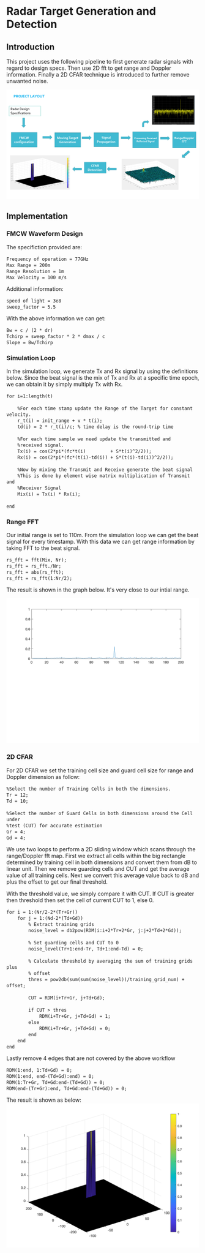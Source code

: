 # Radar Target Generation and Detection

## Introduction

This project uses the following pipeline to first generate radar signals with regard to design specs. Then use 2D fft to get range and Doppler information. Finally a 2D CFAR technique is introduced to further remove unwanted noise.

![project_flow](img/project_flow.png)    

## Implementation

### FMCW Waveform Design

The specifiction provided are:
```
Frequency of operation = 77GHz     
Max Range = 200m   
Range Resolution = 1m  
Max Velocity = 100 m/s
```

Additional information:
```
speed of light = 3e8
sweep_factor = 5.5
```

With the above information we can get:
```
Bw = c / (2 * dr)
Tchirp = sweep_factor * 2 * dmax / c
Slope = Bw/Tchirp
```

### Simulation Loop

In the simulation loop, we generate Tx and Rx signal by using the definitions below. Since the beat signal is the mix of Tx and Rx at a specific time epoch, we can obtain it by simply multiply Tx with Rx.
```
for i=1:length(t)         
    
    %For each time stamp update the Range of the Target for constant velocity.
    r_t(i) = init_range + v * t(i);
    td(i) = 2 * r_t(i)/c; % time delay is the round-trip time
    
    %For each time sample we need update the transmitted and
    %received signal. 
    Tx(i) = cos(2*pi*(fc*t(i)         + S*t(i)^2/2));
    Rx(i) = cos(2*pi*(fc*(t(i)-td(i)) + S*(t(i)-td(i))^2/2));
    
    %Now by mixing the Transmit and Receive generate the beat signal
    %This is done by element wise matrix multiplication of Transmit and
    %Receiver Signal
    Mix(i) = Tx(i) * Rx(i);
    
end
```

### Range FFT

Our initial range is set to 110m. From the simulation loop we can get the beat signal for every timestamp. With this data we can get range information by taking FFT to the beat signal.
```
rs_fft = fft(Mix, Nr);
rs_fft = rs_fft./Nr;
rs_fft = abs(rs_fft);
rs_fft = rs_fft(1:Nr/2);
```

The result is shown in the graph below. It's very close to our intial range.

![range_fft](img/range_fft.png)  

### 2D CFAR

For 2D CFAR we set the training cell size and guard cell size for range and Doppler dimension as follow:

```
%Select the number of Training Cells in both the dimensions.
Tr = 12;
Td = 10;

%Select the number of Guard Cells in both dimensions around the Cell under 
%test (CUT) for accurate estimation
Gr = 4;
Gd = 4;
```

We use two loops to perform a 2D sliding window which scans through the range/Doppler fft map. First we extract all cells within the big rectangle determined by training cell in both dimensions and convert them from dB to linear unit. Then we remove guarding cells and CUT and get the average value of all training cells. Next we convert this average value back to dB and plus the offset to get our final threshold.

With the threshold value, we simply compare it with CUT. If CUT is greater then threshold then set the cell of current CUT to 1, else 0.

```
for i = 1:(Nr/2-2*(Tr+Gr))
    for j = 1:(Nd-2*(Td+Gd))
        % Extract training grids
        noise_level = db2pow(RDM(i:i+2*Tr+2*Gr, j:j+2*Td+2*Gd));

        % Set guarding cells and CUT to 0
        noise_level(Tr+1:end-Tr, Td+1:end-Td) = 0;
        
        % Calculate threshold by averaging the sum of training grids plus
        % offset
        thres = pow2db(sum(sum(noise_level))/training_grid_num) + offset;
        
        CUT = RDM(i+Tr+Gr, j+Td+Gd);
        
        if CUT > thres
            RDM(i+Tr+Gr, j+Td+Gd) = 1;
        else
            RDM(i+Tr+Gr, j+Td+Gd) = 0;
        end
    end
end
```

Lastly remove 4 edges that are not covered by the above workflow

```
RDM(1:end, 1:Td+Gd) = 0;
RDM(1:end, end-(Td+Gd):end) = 0;
RDM(1:Tr+Gr, Td+Gd:end-(Td+Gd)) = 0;
RDM(end-(Tr+Gr):end, Td+Gd:end-(Td+Gd)) = 0;
```

The result is shown as below:
![cfar](img/cfar.png)  
